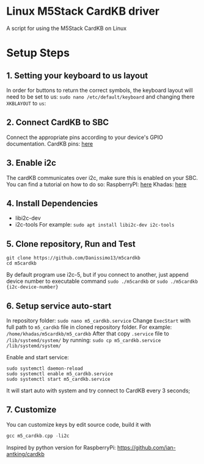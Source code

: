 # Linux M5Stack CardKB driver
A script for using the M5Stack CardKB on Linux

# Setup Steps

## 1. Setting your keyboard to us layout

In order for buttons to return the correct symbols, the keyboard layout will need to be set to us: `sudo nano /etc/default/keyboard` and changing there `XKBLAYOUT` to `us`:

## 2. Connect CardKB to SBC
Connect the appropriate pins according to your device's GPIO documentation.
CardKB pins: [here](https://docs.m5stack.com/en/unit/cardkb)

## 3. Enable i2c
The cardKB communicates over i2c, make sure this is enabled on your SBC. You can find a tutorial on how to do so:
RaspberryPI: [here](https://www.raspberrypi-spy.co.uk/2014/11/enabling-the-i2c-interface-on-the-raspberry-pi/)
Khadas: [here](https://docs.khadas.com/products/sbc/common/applications/gpio/i2c)

## 4. Install Dependencies
- libi2c-dev
- i2c-tools
For example: `sudo apt install libi2c-dev i2c-tools`

## 5. Clone repository, Run and Test
```
git clone https://github.com/Danissimo13/m5cardkb
cd m5cardkb
```
By default program use i2c-5, but if you connect to another, just append device number to executable command
`sudo ./m5cardkb` or `sudo ./m5cardkb {i2c-device-number}`

## 6. Setup service auto-start
In repository folder: `sudo nano m5_cardkb.service`
Change `ExecStart` with full path to `m5_cardkb` file in cloned repository folder.
For example: `/home/khadas/m5cardkb/m5_cardkb`
After that copy `.service` file to `/lib/systemd/system/` by running: `sudo cp m5_cardkb.service /lib/systemd/system/`

Enable and start service:
```
sudo systemctl daemon-reload
sudo systemctl enable m5_cardkb.service
sudo systemctl start m5_cardkb.service
```
It will start auto with system and try connect to CardKB every 3 seconds;

## 7. Customize
You can customize keys by edit source code, build it with
```cpp
gcc m5_cardkb.cpp -li2c
```

Inspired by python version for RaspberryPi: https://github.com/ian-antking/cardkb
